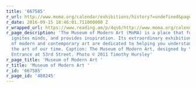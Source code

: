 ```yaml
---
title: '667585'
r_url: http://www.moma.org/calendar/exhibitions/history?=undefined&page=&direction=
r_date: 2016-09-15 18:46:01.711000000 Z
r_wrapped_url: https://www.reading.am/p/4qs6/http://www.moma.org/calendar/exhibitions/history?=undefined&page=&direction=
r_page_description: 'The Museum of Modern Art (MoMA) is a place that fuels creativity,
  ignites minds, and provides inspiration. Its extraordinary exhibitions and collection
  of modern and contemporary art are dedicated to helping you understand and enjoy
  the art of our time. Caption: The Museum of Modern Art, designed by Yoshio Taniguchi.
  Entrance at 53rd Street. Photo © 2011 Timothy Hursley'
r_page_title: 'Museum of Modern Art '
r_title: 'Museum of Modern Art '
r_id: '667585'
r_page_id: '488245'
---
```


